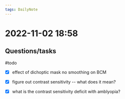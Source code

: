 ```yaml
---
tags: DailyNote 
---
```


# 2022-11-02  18:58


## Questions/tasks 

#todo 

- [x] effect of dichoptic mask no smoothing on BCM
- [x] figure out contrast sensitivity -- what does it mean?
- [x] what is the contrast sensitivity deficit with amblyopia?



